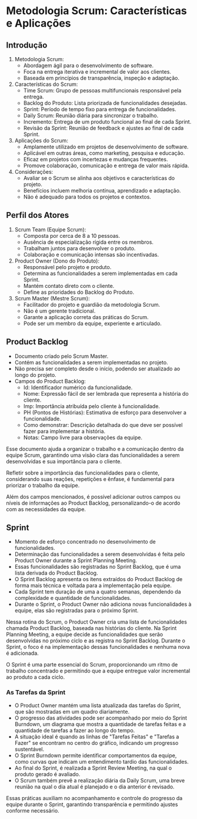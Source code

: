 # Metodologia Scrum: Características e Aplicações

## Introdução

1. Metodologia Scrum:
   * Abordagem ágil para o desenvolvimento de software.
   * Foca na entrega iterativa e incremental de valor aos clientes.
   * Baseada em princípios de transparência, inspeção e adaptação.
2. Características do Scrum:
   * Time Scrum: Grupo de pessoas multifuncionais responsável pela entrega.
   * Backlog do Produto: Lista priorizada de funcionalidades desejadas.
   * Sprint: Período de tempo fixo para entrega de funcionalidades.
   * Daily Scrum: Reunião diária para sincronizar o trabalho.
   * Incremento: Entrega de um produto funcional ao final de cada Sprint.
   * Revisão da Sprint: Reunião de feedback e ajustes ao final de cada Sprint.
3. Aplicações do Scrum:
   * Amplamente utilizado em projetos de desenvolvimento de software.
   * Aplicável em outras áreas, como marketing, pesquisa e educação.
   * Eficaz em projetos com incertezas e mudanças frequentes.
   * Promove colaboração, comunicação e entrega de valor mais rápida.
4. Considerações:
   * Avaliar se o Scrum se alinha aos objetivos e características do projeto.
   * Benefícios incluem melhoria contínua, aprendizado e adaptação.
   * Não é adequado para todos os projetos e contextos.

## Perfil dos Atores

1. Scrum Team (Equipe Scrum):
   * Composta por cerca de 8 a 10 pessoas.
   * Ausência de especialização rígida entre os membros.
   * Trabalham juntos para desenvolver o produto.
   * Colaboração e comunicação intensas são incentivadas.
2. Product Owner (Dono do Produto):
   * Responsável pelo projeto e produto.
   * Determina as funcionalidades a serem implementadas em cada Sprint.
   * Mantém contato direto com o cliente.
   * Define as prioridades do Backlog do Produto.
3. Scrum Master (Mestre Scrum):
   * Facilitador do projeto e guardião da metodologia Scrum.
   * Não é um gerente tradicional.
   * Garante a aplicação correta das práticas do Scrum.
   * Pode ser um membro da equipe, experiente e articulado.

## Product Backlog

* Documento criado pelo Scrum Master.
* Contém as funcionalidades a serem implementadas no projeto.
* Não precisa ser completo desde o início, podendo ser atualizado ao longo do projeto.
* Campos do Product Backlog:
  * Id: Identificador numérico da funcionalidade.
  * Nome: Expressão fácil de ser lembrada que representa a história do cliente.
  * Imp: Importância atribuída pelo cliente à funcionalidade.
  * PH (Pontos de Histórias): Estimativa de esforço para desenvolver a funcionalidade.
  * Como demonstrar: Descrição detalhada do que deve ser possível fazer para implementar a história.
  * Notas: Campo livre para observações da equipe.

Esse documento ajuda a organizar o trabalho e a comunicação dentro da equipe Scrum, garantindo uma visão clara das funcionalidades a serem desenvolvidas e sua importância para o cliente.

Refletir sobre a importância das funcionalidades para o cliente, considerando suas reações, repetições e ênfase, é fundamental para priorizar o trabalho da equipe.

Além dos campos mencionados, é possível adicionar outros campos ou níveis de informações ao Product Backlog, personalizando-o de acordo com as necessidades da equipe.

## Sprint

* Momento de esforço concentrado no desenvolvimento de funcionalidades.
* Determinação das funcionalidades a serem desenvolvidas é feita pelo Product Owner durante a Sprint Planning Meeting.
* Essas funcionalidades são registradas no Sprint Backlog, que é uma lista derivada do Product Backlog.
* O Sprint Backlog apresenta os itens extraídos do Product Backlog de forma mais técnica e voltada para a implementação pela equipe.
* Cada Sprint tem duração de uma a quatro semanas, dependendo da complexidade e quantidade de funcionalidades.
* Durante o Sprint, o Product Owner não adiciona novas funcionalidades à equipe, elas são registradas para o próximo Sprint.

Nessa rotina do Scrum, o Product Owner cria uma lista de funcionalidades chamada Product Backlog, baseada nas histórias do cliente. Na Sprint Planning Meeting, a equipe decide as funcionalidades que serão desenvolvidas no próximo ciclo e as registra no Sprint Backlog. Durante o Sprint, o foco é na implementação dessas funcionalidades e nenhuma nova é adicionada.

O Sprint é uma parte essencial do Scrum, proporcionando um ritmo de trabalho concentrado e permitindo que a equipe entregue valor incremental ao produto a cada ciclo.

### As Tarefas da Sprint

* O Product Owner mantém uma lista atualizada das tarefas do Sprint, que são mostradas em um quadro diariamente.
* O progresso das atividades pode ser acompanhado por meio do Sprint Burndown, um diagrama que mostra a quantidade de tarefas feitas e a quantidade de tarefas a fazer ao longo do tempo.
* A situação ideal é quando as linhas de "Tarefas Feitas" e "Tarefas a Fazer" se encontram no centro do gráfico, indicando um progresso sustentável.
* O Sprint Burndown permite identificar comportamentos da equipe, como curvas que indicam um entendimento tardio das funcionalidades.
* Ao final do Sprint, é realizada a Sprint Review Meeting, na qual o produto gerado é avaliado.
* O Scrum também prevê a realização diária da Daily Scrum, uma breve reunião na qual o dia atual é planejado e o dia anterior é revisado.

Essas práticas auxiliam no acompanhamento e controle do progresso da equipe durante o Sprint, garantindo transparência e permitindo ajustes conforme necessário.
